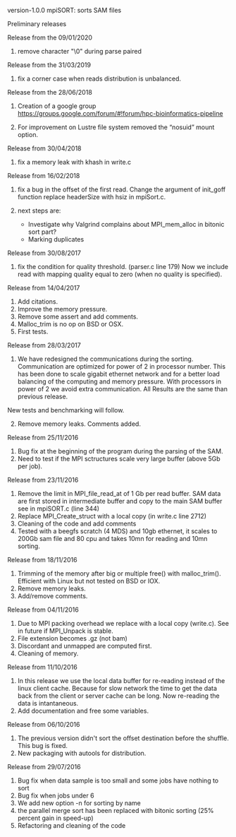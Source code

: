 version-1.0.0
    mpiSORT: sorts SAM files



Preliminary releases

Release from the 09/01/2020

1) remove character "\0" during parse paired

Release from the 31/03/2019

1) fix a corner case when reads distribution is unbalanced.

Release from the 28/06/2018

1) Creation of a google group
	https://groups.google.com/forum/#!forum/hpc-bioinformatics-pipeline

2) For improvement on Lustre file system removed the “nosuid” mount option.


Release from 30/04/2018

1) fix a memory leak with khash in write.c

Release from 16/02/2018

1) fix a bug in the offset of the first read.
Change the argument of init_goff function replace headerSize with hsiz in mpiSort.c.

2) next steps are:
    - Investigate why Valgrind complains about MPI_mem_alloc in bitonic sort part?
    - Marking duplicates

Release  from 30/08/2017

1) fix the condition for quality threshold. (parser.c line 179)
Now we include read with mapping quality equal to zero (when no quality is specified).

Release  from 14/04/2017

1) Add citations.
2) Improve the memory pressure.
3) Remove some assert and add comments.
4) Malloc_trim is no op on BSD or OSX.
5) First tests.

Release from 28/03/2017

1) We have redesigned the communications during the sorting.
Communication are optimized for power of 2 in processor number.
This has been done to scale gigabit ethernet network and for a better load balancing of the computing and memory pressure.
With processors in power of 2 we avoid extra communication.
All Results are the same than previous release.

New tests and benchmarking will follow.

2) Remove memory leaks.
Comments added.

Release from 25/11/2016

1) Bug fix at the beginning of the program during the parsing of the SAM.
2) Need to test if the MPI sctructures scale very large buffer (above 5Gb per job).

Release from 23/11/2016

1) Remove the limit in  MPI_file_read_at  of 1 Gb per read buffer.
SAM data are first stored in intermediate buffer and copy to the main SAM buffer see in mpiSORT.c (line 344)
2) Replace MPI_Create_struct with a local copy (in write.c line 2712)
3) Cleaning of the code and add comments
4) Tested with a beegfs scratch (4 MDS) and 10gb ethernet, it scales to 200Gb sam file and 80 cpu and takes 10mn for reading and 10mn sorting.

Release from 18/11/2016

1) Trimming of the memory after big or multiple free() with malloc_trim().
Efficient with Linux but not tested on BSD or IOX.
2) Remove memory leaks.
3) Add/remove  comments.

Release from 04/11/2016

1) Due to MPI packing overhead we replace with a local copy (write.c). See in future if MPI_Unpack is stable.
2) File extension becomes  .gz (not bam)
3) Discordant and unmapped are computed first.
4) Cleaning of memory.

Release from 11/10/2016

1) In this release we use the local data buffer for re-reading instead of the linux client cache.
Because for slow network the time to get the data back from the client or server cache can be long.
Now re-reading the data is intantaneous.
2) Add documentation and free some variables.

Release from 06/10/2016

1) The previous version didn't sort the offset destination before the shuffle. This bug is fixed.
2) New packaging with autools for distribution.

Release from 29/07/2016

1) Bug fix when data sample is too small and some jobs have nothing to sort
2) Bug fix when jobs under 6
3) We add new option -n for sorting by name
4) the parallel merge sort has been replaced with bitonic sorting (25% percent gain in speed-up)
5) Refactoring and cleaning of the code

